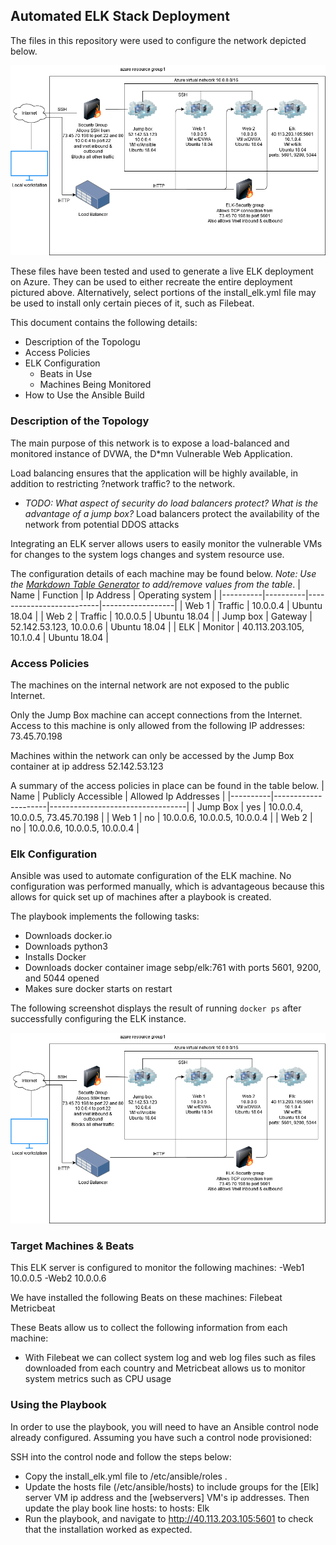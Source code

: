 ## Automated ELK Stack Deployment

The files in this repository were used to configure the network depicted below.

![TODO: Update the path with the name of your diagram](https://github.com/TheLancreWombat/Azure-Network-Project/blob/main/Diagrams/Azure%20network%20diagram.png "Network Diagram")

These files have been tested and used to generate a live ELK deployment on Azure. They can be used to either recreate the entire deployment pictured above. Alternatively, select portions of the install_elk.yml file may be used to install only certain pieces of it, such as Filebeat.

This document contains the following details:
- Description of the Topologu
- Access Policies
- ELK Configuration
  - Beats in Use
  - Machines Being Monitored
- How to Use the Ansible Build


### Description of the Topology

The main purpose of this network is to expose a load-balanced and monitored instance of DVWA, the D*mn Vulnerable Web Application.

Load balancing ensures that the application will be highly available, in addition to restricting ?network traffic? to the network.
- _TODO: What aspect of security do load balancers protect? What is the advantage of a jump box?_ Load balancers protect the availability of the network from potential DDOS attacks

Integrating an ELK server allows users to easily monitor the vulnerable VMs for changes to the system logs changes and system resource use.


The configuration details of each machine may be found below.
_Note: Use the [Markdown Table Generator](http://www.tablesgenerator.com/markdown_tables) to add/remove values from the table_.
| Name     | Function | Ip Address               | Operating system |
|----------|----------|--------------------------|------------------|
| Web 1    | Traffic  | 10.0.0.4                 | Ubuntu 18.04     |
| Web 2    | Traffic  | 10.0.0.5                 | Ubuntu 18.04     |
| Jump box | Gateway  | 52.142.53.123, 10.0.0.6  | Ubuntu 18.04     |
| ELK      | Monitor  | 40.113.203.105, 10.1.0.4 | Ubuntu 18.04     |

### Access Policies

The machines on the internal network are not exposed to the public Internet. 

Only the Jump Box machine can accept connections from the Internet. Access to this machine is only allowed from the following IP addresses:
  73.45.70.198  

Machines within the network can only be accessed by the Jump Box container at ip address 52.142.53.123  

A summary of the access policies in place can be found in the table below.
| Name     | Publicly Accessible | Allowed Ip Addresses             |
|----------|---------------------|----------------------------------|
| Jump Box | yes                 | 10.0.0.4, 10.0.0.5, 73.45.70.198 |
| Web 1    | no                  | 10.0.0.6, 10.0.0.5, 10.0.0.4     |
| Web 2    | no                  | 10.0.0.6, 10.0.0.5, 10.0.0.4     |

### Elk Configuration

Ansible was used to automate configuration of the ELK machine. No configuration was performed manually, which is advantageous because this allows for quick set up of machines after a playbook is created. 

The playbook implements the following tasks:
- Downloads docker.io
- Downloads python3
- Installs Docker
- Downloads docker container image sebp/elk:761 with ports 5601, 9200, and 5044 opened 
- Makes sure docker starts on restart

The following screenshot displays the result of running `docker ps` after successfully configuring the ELK instance.

![TODO: Update the path with the name of your screenshot of docker ps output](https://github.com/TheLancreWombat/Azure-Network-Project/blob/main/Diagrams/Azure%20network%20diagram.png "docker ps output")

### Target Machines & Beats
This ELK server is configured to monitor the following machines:
-Web1 10.0.0.5
-Web2 10.0.0.6

We have installed the following Beats on these machines:
Filebeat
Metricbeat

These Beats allow us to collect the following information from each machine:
- With Filebeat we can collect system log and web log files such as files downloaded from each country and Metricbeat allows us to monitor system metrics such as CPU usage

### Using the Playbook 
In order to use the playbook, you will need to have an Ansible control node already configured. Assuming you have such a control node provisioned: 

SSH into the control node and follow the steps below:
- Copy the install_elk.yml file to /etc/ansible/roles .
- Update the hosts file (/etc/ansible/hosts) to include groups for the [Elk] server VM ip address and the [webservers] VM's ip addresses. Then update the play book line hosts: to hosts: Elk
- Run the playbook, and navigate to http://40.113.203.105:5601 to check that the installation worked as expected.
